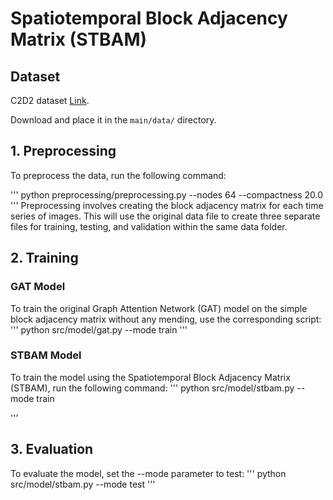 # Spatiotemporal Block Adjacency Matrix (STBAM)

## Dataset

C2D2 dataset [Link](https://pern-my.sharepoint.com/:u:/g/personal/22060007_lums_edu_pk/EV2e3JCDyqxJk6wYlHJrWWoBIiIhNMGf6Dv9NDg_0Gdz_w?e=AqS7DT).

Download and place it in the `main/data/` directory.

## 1. Preprocessing 

To preprocess the data, run the following command:

'''
python preprocessing/preprocessing.py --nodes 64 --compactness 20.0
'''
Preprocessing involves creating the block adjacency matrix for each time series of images. This will use the original data file to create three separate files for training, testing, and validation within the same data folder. 


## 2. Training 
### GAT Model
To train the original Graph Attention Network (GAT) model on the simple block adjacency matrix without any mending, use the corresponding script:
'''
python src/model/gat.py --mode train
'''
### STBAM Model
To train the model using the Spatiotemporal Block Adjacency Matrix (STBAM), run the following command:
'''
python src/model/stbam.py --mode train

'''


## 3. Evaluation 
To evaluate the model, set the --mode parameter to test:
'''
python src/model/stbam.py --mode test
'''


